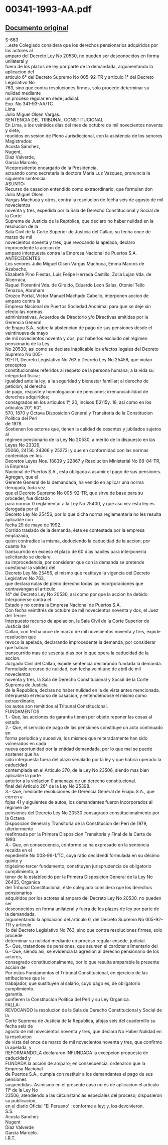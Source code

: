 
00341-1993-AA.pdf
=================
  
[Documento original](https://tc.gob.pe/jurisprudencia/1997/00341-1993-AA.pdf)  
---  
S-663  
...este Colegiado considera que los derechos pensionarios adquiridos por los actores al  
amparo del Decreto Ley No 20530, no pueden ser desconocidos en forma unilateral y  
fuera de los plazos de ley por parte de la demandada, argumentando la aplicacion del  
articulo 6° del Decreto Supremo No 005-92-TR y articulo 1° del Decreto Legislativo No  
763, sino que contra resoluciones firmes, solo procede determinar su nulidad mediante  
un proceso regular en sede judicial.  
Exp. No 341-93-AA/TC  
Lima  
Julio Miguel Olsen Vargas.  
SENTENCIA DEL TRIBUNAL CONSTITUCIONAL  
En Lima, a los veintidos dias del mes de octubre de mil novecientos noventa y siete,  
reunidos en sesion de Pleno Jurisdiccional, con la asistencia de los senores Magistrados:  
Acosta Sanchez,  
Nugent,  
Diaz Valverde,  
Garcia Marcelo,  
Vicepresidente encargado de la Presidencia,  
actuando como secretaria la doctora Maria Luz Vazquez, pronuncia la siguiente sentencia:  
ASUNTO:  
Recurso de casacion entendido como extraordinario, que formulan don Julio Miguel Olsen  
Vargas Machuca y otros, contra la resolucion de fecha seis de agosto de mil novecientos  
noventa y tres, expedida por la Sala de Derecho Constitucional y Social de la Corte  
Suprema de Justicia de la Reptblica, que declaro no haber nulidad en la resolucion de la  
Sala Civil de la Corte Superior de Justicia del Callao, su fecha once de marzo de mil  
novecientos noventa y tres, que revocando la apelada, declaro improcedente la accion de  
amparo interpuesta contra la Empresa Nacional de Puertos S.A.  
ANTECEDENTES:  
Los senores Julio Miguel Olsen Vargas Machuca, Emma Marcos de Azabache,  
Elizabeth Pino Fiestas, Luis Felipe Herrada Castillo, Zoila Lujan Vda. de Alcerraca,  
Raquel Florentini Vda. de Giraldo, Eduardo Leon Salas, Otoniel Tello Tenazoa, Abraham  
Orozco Portal, Victor Manuel Machado Cabello, interponen accion de amparo contra la  
Empresa Nacional de Puertos Sociedad Anonima; para que se deje sin efecto las normas  
administrativas, Acuerdos de Directorio y/o Directivas emitidas por la Gerencia General  
de Enapu S.A., sobre la abstencion de pago de sus pensiones desde el veintinueve de mayo  
de mil novecientos noventa y dos, por haberlos excluido del régimen pensionario de la Ley  
No 20530; asi como se declare inaplicable los efectos legales del Decreto Supremo No 005-  
92-TR, Decreto Legislativo No 763 y Decreto Ley No 25456, que violan preceptos  
constitucionales referidos al respeto de la persona humana; a la vida su integridad fisica;  
igualdad ante la ley; a la seguridad y bienestar familiar; al derecho de peticion; al derecho  
de pago, reajuste y homologacion de pensiones; irrenunciabilidad de derechos adquiridos;  
consagrados en los articulos 1°, 20, incisos 1)2)15y. 18, asi como en los articulos 20°, 60°,  
570, 1870 y Octava Disposicion General y Transitoria de la Constitucion Politica del Peri  
de 1979.  
Sostienen los actores que, tienen la calidad de cesantes y jubilados sujetos al  
régimen pensionario de la Ley No 20530, a mérito de lo dispuesto en las Leyes No 23329,  
25066, 24156, 24366 y 25273; y que en conformidad con las normas contenidas en los  
Decretos Leyes Nos. 18839 y 22867 y Resolucion Ministerial No 68-84-TR, la Empresa  
Nacional de Puertos S.A., esta obligada a asumir el pago de sus pensiones. Agregan, que el  
Gerente General de la demandada, ha venido en aplicar una norma derogada, toda vez  
que el Decreto Supremo No 005-92-TR, que sirve de base para su proceder, fue dictado  
para normar 0 reglamentar a la Ley No 25400, y que asu vez esta ley es derogada por el  
Decreto Ley No 25456, por lo que dicha norma reglamentaria no les resulta aplicable con  
fecha 29 de mayo de 1992.  
Corrido traslado de la demanda, ésta es contestada por la empresa emplazada,  
quien contradice la misma, deduciendo la caducidad de la accion, por cuanto ha  
transcurrido en exceso el plazo de 60 dias habiles para interponerla solicitando se declare  
su improcedencia, por considerar que con la demanda se pretende cuestionar la validez del  
Decreto Ley No 25456, el mismo que restituye la vigencia del Decreto Legislativo No 763,  
que declara nulas de pleno derecho todas las incorporaciones que contravengan el articulo  
14° del Decreto Ley No 20530, asi como por que la accion ha debido interponerse contra el  
Estado y no contra la Empresa Nacional de Puertos S.A.  
Con fecha veintitrés de octubre de mil novecientos noventa y dos, el Juez del Tercer  
Interpuesto recurso de apelacion, la Sala Civil de la Corte Superior de Justicia del  
Callao, con fecha once de marzo de mil novecientos noventa y tres, expide resolucion que  
revoco la apelada, declarando improcedente la demanda, por considerar que habian  
transcurrido mas de sesenta dias por lo que opera la caducidad de la accion.  
Juzgado Civil del Callao, expide sentencia declarando fundada la demanda.  
Formulado recurso de nulidad, con fecha veintiuno de abril de mil novecientos  
noventa y tres, la Sala de Derecho Constitucional y Social de la Corte Suprema de Justicia  
de la Republica, declara no haber nulidad en la de vista antes mencionada.  
Interpuesto el recurso de casacion, y entendiéndose el mismo como extraordinario,  
los autos son remitidos al Tribunal Constitucional.  
FUNDAMENTOS  
1.- Que, las acciones de garantia tienen por objeto reponer las cosas al estado  
2.- Que, el servicio de pago de las pensiones constituye un acto continuado en  
forma periodica y sucesiva, los mismos que reiteradamente han sido vulnerados en cada  
nueva oportunidad por la entidad demandada, por lo que mal se puede sostener que ha  
sido interpuesta fuera del plazo senalado por la ley y que habria operado la caducidad  
contemplada en el Articulo 370, de la Ley No 23506, siendo mas bien aplicable la parte  
anterior a la violacion 0 amenaza de un derecho constitucional.  
final del Articulo 26° de la Ley No 25398.  
3.- Que, mediante resoluciones de Gerencia General de Enapu S.A., que corren a  
fojas 41 y siguientes de autos, los demandantes fueron incorporados al régimen de  
pensiones del Decreto Ley No 20530 consagrado constitucionalmente por la Octava  
Disposicion General y Transitoria de la Constitucion del Peri de 1979, ulteriormente  
reafirmada por la Primera Disposicion Transitoria y Final de la Carta de 1993.  
4.- Que, en consecuencia, conforme se ha expresado en la sentencia recaida en el  
expediente No 008-96-1/TC, cuya ratio decidendi formulada en su décimo quinto y  
trigésimo tercer fundamento, constituyen jurisprudencia de obligatorio cumplimiento, a  
tenor de lo establecido por la Primera Disposicion General de la Ley No 26435, Organica  
del Tribunal Constitucional, éste colegiado considera que los derechos pensionarios  
adquiridos por los actores al amparo del Decreto Ley No 20530, no pueden ser  
desconocidos en forma unilateral y fuera de los plazos de ley por parte de la demandada,  
argumentando la aplicacion del articulo 6, del Decreto Supremo No 005-92-TR y articulo  
1o del Decreto Legislativo No 763, sino que contra resoluciones firmes, solo procede  
determinar su nulidad mediante un proceso regular ensede. judicial.  
5.- Que, tratandose de pensiones, que asumen el cardcter alimentario del  
6.- Que, siendo asi, se evidencia la agresion al derecho pensionario de los actores,  
consagrado constitucionalmente, por lo que resulta amparable la presente accion de  
Por estos Fundamentos el Tribunal Constitucional, en ejercicio de las atribuciones que le  
trabajador, que sustituyen al salario, cuyo pago es, de obligatorio cumplimiento.  
garantia.  
confieren la Constitucion Politica del Peri y su Ley Organica.  
FALLA:  
REVOCANDO la resolucion de la Sala de Derecho Constitucional y Social de la  
Corte Suprema de Justicia de la Republica, afojas seis del cuadernillo su fecha seis de  
agosto de mil novecientos noventa y tres, que declara No Haber Nulidad en la resolucion  
de vista del once de marzo de mil novecientos noventa y tres, que confirmo la apelada, y  
REFORMANDOLA declararon INFUNDADA la excepcion propuesta de caducidad y  
FUNDADA la accion de amparo; en consecuencia, ordenaron que la Empresa Nacional  
de Puertos S.A., cumpla con restituir a los demandantes el pago de sus pensiones  
suspendidas. Asimismo en el presente caso no es de aplicacion el articulo 11° de la Ley No  
23506, atendiendo a las circunstancias especiales del proceso; dispusieron su publicacion,  
en el diario Oficial "El Peruano' : conforme a ley; y, los devolvieron.  
S.S.  
Acosta Sanchez  
Nugent  
Diaz Valverde  
Garcia Marcelo.  
I.R.T.